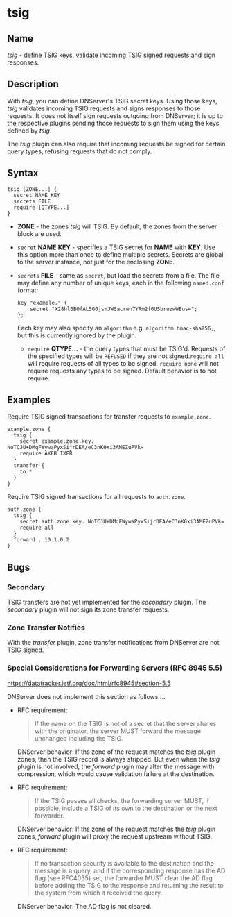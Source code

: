 # tsig

## Name

*tsig* - define TSIG keys, validate incoming TSIG signed requests and sign responses.

## Description

With *tsig*, you can define DNServer's TSIG secret keys. Using those keys, *tsig* validates incoming TSIG requests and signs
responses to those requests. It does not itself sign requests outgoing from DNServer; it is up to the
respective plugins sending those requests to sign them using the keys defined by *tsig*.

The *tsig* plugin can also require that incoming requests be signed for certain query types, refusing requests that do not comply.

## Syntax

~~~
tsig [ZONE...] {
  secret NAME KEY
  secrets FILE
  require [QTYPE...]
}
~~~

   * **ZONE** - the zones *tsig* will TSIG.  By default, the zones from the server block are used.

   * `secret` **NAME** **KEY** - specifies a TSIG secret for **NAME** with **KEY**. Use this option more than once
   to define multiple secrets. Secrets are global to the server instance, not just for the enclosing **ZONE**.

   * `secrets` **FILE** - same as `secret`, but load the secrets from a file. The file may define any number
     of unique keys, each in the following `named.conf` format:
     ```cgo
     key "example." {
         secret "X28hl0BOfAL5G0jsmJWSacrwn7YRm2f6U5brnzwWEus=";
     };
     ```
     Each key may also specify an `algorithm` e.g. `algorithm hmac-sha256;`, but this is currently ignored by the plugin.

     * `require` **QTYPE...** - the query types that must be TSIG'd. Requests of the specified types
   will be `REFUSED` if they are not signed.`require all` will require requests of all types to be
   signed. `require none` will not require requests any types to be signed. Default behavior is to not require.

## Examples

Require TSIG signed transactions for transfer requests to `example.zone`.

```
example.zone {
  tsig {
    secret example.zone.key. NoTCJU+DMqFWywaPyxSijrDEA/eC3nK0xi3AMEZuPVk=
    require AXFR IXFR
  }
  transfer {
    to *
  }
}
```

Require TSIG signed transactions for all requests to `auth.zone`.

```
auth.zone {
  tsig {
    secret auth.zone.key. NoTCJU+DMqFWywaPyxSijrDEA/eC3nK0xi3AMEZuPVk=
    require all
  }
  forward . 10.1.0.2
}
```

## Bugs

### Secondary

TSIG transfers are not yet implemented for the *secondary* plugin.  The *secondary* plugin will not sign its zone transfer requests.

### Zone Transfer Notifies

With the *transfer* plugin, zone transfer notifications from DNServer are not TSIG signed.

### Special Considerations for Forwarding Servers (RFC 8945 5.5)

https://datatracker.ietf.org/doc/html/rfc8945#section-5.5

DNServer does not implement this section as follows ...

* RFC requirement:
  > If the name on the TSIG is not
of a secret that the server shares with the originator, the server
MUST forward the message unchanged including the TSIG.

  DNServer behavior:
If ths zone of the request matches the _tsig_ plugin zones, then the TSIG record
is always stripped. But even when the _tsig_ plugin is not involved, the _forward_ plugin
may alter the message with compression, which would cause validation failure
at the destination.


* RFC requirement:
  > If the TSIG passes all checks, the forwarding
server MUST, if possible, include a TSIG of its own to the
destination or the next forwarder.

  DNServer behavior:
If ths zone of the request matches the _tsig_ plugin zones, _forward_ plugin will
proxy the request upstream without TSIG.


* RFC requirement:
  > If no transaction security is
available to the destination and the message is a query, and if the
corresponding response has the AD flag (see RFC4035) set, the
forwarder MUST clear the AD flag before adding the TSIG to the
response and returning the result to the system from which it
received the query.

  DNServer behavior:
The AD flag is not cleared.
